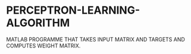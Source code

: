 # PERCEPTRON-LEARNING-ALGORITHM
MATLAB PROGRAMME THAT TAKES INPUT MATRIX AND TARGETS AND COMPUTES WEIGHT MATRIX. 
